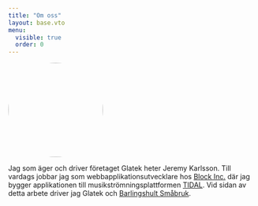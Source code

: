```yaml
---
title: "Om oss"
layout: base.vto
menu:
  visible: true
  order: 0
---
```

<style>
.profile-pic {
  border-radius: 50%;
  margin: var(--gr) auto;
  display: block;
}
</style>

<img class="profile-pic" width="192" height="192" src="https://gravatar.com/avatar/43e42263dca67ab0063b88edf7ca290e?s=400&d=robohash&r=x">

Jag som äger och driver företaget Glatek heter Jeremy Karlsson. Till vardags jobbar jag som webbapplikationsutvecklare hos <a href="https://block.xyz">Block Inc.</a> där jag bygger applikationen till musikströmningsplattformen <a href="https://tidal.com">TIDAL</a>. Vid sidan av detta arbete driver jag Glatek och <a href="https://barlingshult.se">Barlingshult Småbruk</a>.
